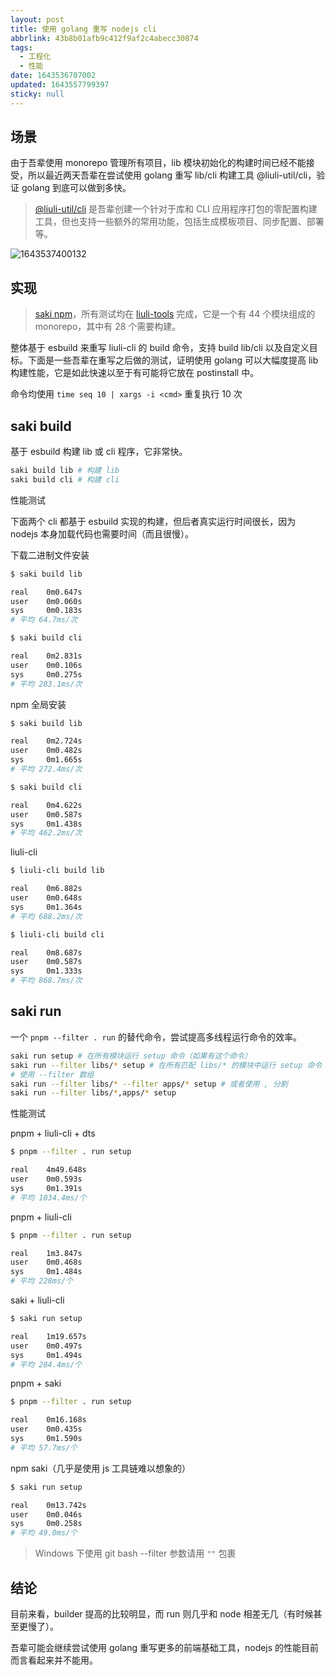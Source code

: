 ```yaml
---
layout: post
title: 使用 golang 重写 nodejs cli
abbrlink: 43b8b01afb9c412f9af2c4abecc30874
tags:
  - 工程化
  - 性能
date: 1643536707002
updated: 1643557799397
sticky: null
---
```


## 场景

由于吾辈使用 monorepo 管理所有项目，lib 模块初始化的构建时间已经不能接受，所以最近两天吾辈在尝试使用 golang 重写 lib/cli 构建工具 @liuli-util/cli，验证 golang 到底可以做到多快。

> [@liuli-util/cli](https://www.npmjs.com/package/@liuli-util/cli) 是吾辈创建一个针对于库和 CLI 应用程序打包的零配置构建工具，但也支持一些额外的常用功能，包括生成模板项目、同步配置、部署等。

![1643537400132](/resource/692724515dde4fd4905300b4526fe8d4.png)

## 实现

> [saki npm](https://www.npmjs.com/package/@liuli-util/saki)，所有测试均在 [liuli-tools](https://github.com/rxliuli/liuli-tools) 完成，它是一个有 44 个模块组成的 monorepo，其中有 28 个需要构建。

整体基于 esbuild 来重写 liuli-cli 的 build 命令，支持 build lib/cli 以及自定义目标。下面是一些吾辈在重写之后做的测试，证明使用 golang 可以大幅度提高 lib 构建性能，它是如此快速以至于有可能将它放在 postinstall 中。

命令均使用 `time seq 10 | xargs -i <cmd>` 重复执行 10 次

## saki build

基于 esbuild 构建 lib 或 cli 程序，它非常快。

```sh
saki build lib # 构建 lib
saki build cli # 构建 cli
```

性能测试

下面两个 cli 都基于 esbuild 实现的构建，但后者真实运行时间很长，因为 nodejs 本身加载代码也需要时间（而且很慢）。

下载二进制文件安装

```sh
$ saki build lib

real    0m0.647s
user    0m0.060s
sys     0m0.183s
# 平均 64.7ms/次

$ saki build cli

real    0m2.831s
user    0m0.106s
sys     0m0.275s
# 平均 283.1ms/次
```

npm 全局安装

```sh
$ saki build lib

real    0m2.724s
user    0m0.482s
sys     0m1.665s
# 平均 272.4ms/次

$ saki build cli

real    0m4.622s
user    0m0.587s
sys     0m1.438s
# 平均 462.2ms/次
```

liuli-cli

```sh
$ liuli-cli build lib

real    0m6.882s
user    0m0.648s
sys     0m1.364s
# 平均 688.2ms/次

$ liuli-cli build cli

real    0m8.687s
user    0m0.587s
sys     0m1.333s
# 平均 868.7ms/次
```

## saki run

一个 `pnpm --filter . run` 的替代命令，尝试提高多线程运行命令的效率。

```sh
saki run setup # 在所有模块运行 setup 命令（如果有这个命令）
saki run --filter libs/* setup # 在所有匹配 libs/* 的模块中运行 setup 命令
# 使用 --filter 数组
saki run --filter libs/* --filter apps/* setup # 或者使用 , 分割
saki run --filter libs/*,apps/* setup
```

性能测试

pnpm + liuli-cli + dts

```sh
$ pnpm --filter . run setup

real    4m49.648s
user    0m0.593s
sys     0m1.391s
# 平均 1034.4ms/个
```

pnpm + liuli-cli

```sh
$ pnpm --filter . run setup

real    1m3.847s
user    0m0.468s
sys     0m1.484s
# 平均 228ms/个
```

saki + liuli-cli

```sh
$ saki run setup

real    1m19.657s
user    0m0.497s
sys     0m1.494s
# 平均 284.4ms/个
```

pnpm + saki

```sh
$ pnpm --filter . run setup

real    0m16.168s
user    0m0.435s
sys     0m1.590s
# 平均 57.7ms/个
```

npm saki（几乎是使用 js 工具链难以想象的）

```sh
$ saki run setup

real    0m13.742s
user    0m0.046s
sys     0m0.258s
# 平均 49.0ms/个
```

> Windows 下使用 git bash --filter 参数请用 `""` 包裹

## 结论

目前来看，builder 提高的比较明显，而 run 则几乎和 node 相差无几（有时候甚至更慢了）。

吾辈可能会继续尝试使用 golang 重写更多的前端基础工具，nodejs 的性能目前而言看起来并不能用。
